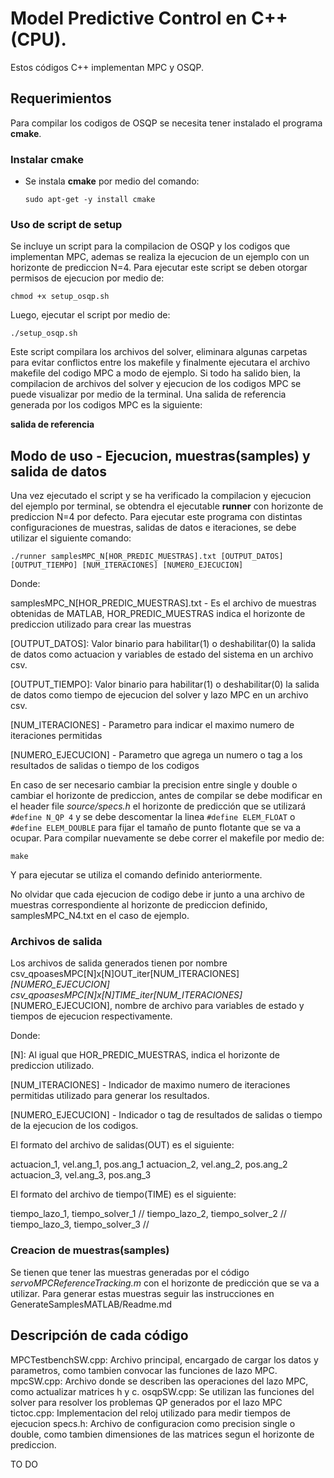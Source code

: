 # Model Predictive Control en C++ (CPU). 

Estos códigos C++ implementan MPC y OSQP.

## Requerimientos

Para compilar los codigos de OSQP se necesita tener instalado el programa **cmake**.

### Instalar cmake

- Se instala **cmake** por medio del comando:

  `sudo apt-get -y install cmake`
  
### Uso de script de setup

Se incluye un script para la compilacion de OSQP y los codigos que implementan MPC, ademas se realiza la ejecucion de un ejemplo con un horizonte de prediccion N=4. Para ejecutar este script se deben otorgar permisos de ejecucion por medio de:

  `chmod +x setup_osqp.sh`
  
Luego, ejecutar el script por medio de:

  `./setup_osqp.sh`

Este script compilara los archivos del solver, eliminara algunas carpetas para evitar conflictos entre los makefile y finalmente ejecutara el archivo makefile del codigo MPC a modo de ejemplo. Si todo ha salido bien, la compilacion de archivos del solver y ejecucion de los codigos MPC se puede visualizar por medio de la terminal. Una salida de referencia generada por los codigos MPC es la siguiente:

**salida de referencia**

## Modo de uso - Ejecucion, muestras(samples) y salida de datos

Una vez ejecutado el script y se ha verificado la compilacion y ejecucion del ejemplo por terminal, se obtendra el ejecutable **runner** con horizonte de prediccion N=4 por defecto. Para ejecutar este programa con distintas configuraciones de muestras, salidas de datos e iteraciones, se debe utilizar el siguiente comando:

`./runner samplesMPC_N[HOR_PREDIC_MUESTRAS].txt [OUTPUT_DATOS] [OUTPUT_TIEMPO] [NUM_ITERACIONES] [NUMERO_EJECUCION]`

Donde:

samplesMPC_N[HOR_PREDIC_MUESTRAS].txt - Es el archivo de muestras obtenidas de MATLAB, HOR_PREDIC_MUESTRAS indica el horizonte de prediccion utilizado para crear las muestras

[OUTPUT_DATOS]: Valor binario para habilitar(1) o deshabilitar(0) la salida de datos como actuacion y variables de estado del sistema en un archivo csv.

[OUTPUT_TIEMPO]: Valor binario para habilitar(1) o deshabilitar(0) la salida de datos como tiempo de ejecucion del solver y lazo MPC en un archivo csv.

[NUM_ITERACIONES] - Parametro para indicar el maximo numero de iteraciones permitidas

[NUMERO_EJECUCION] - Parametro que agrega un numero o tag a los resultados de salidas o tiempo de los codigos

En caso de ser necesario cambiar la precision entre single y double o cambiar el horizonte de prediccion, antes de compilar se debe modificar en el header file *source/specs.h* el horizonte de predicción que se utilizará `#define N_QP 4` y se debe descomentar la linea `#define ELEM_FLOAT` o `#define ELEM_DOUBLE` para fijar el tamaño de punto flotante que se va a ocupar. Para compilar nuevamente se debe correr el makefile por medio de:

 `make`
 
Y para ejecutar se utiliza el comando definido anteriormente.
 
No olvidar que cada ejecucion de codigo debe ir junto a una archivo de muestras correspondiente al horizonte de prediccion definido, samplesMPC_N4.txt en el caso de ejemplo.

### Archivos de salida

Los archivos de salida generados tienen por nombre csv_qpoasesMPC[N]x[N]OUT_iter[NUM_ITERACIONES]_[NUMERO_EJECUCION]
 csv_qpoasesMPC[N]x[N]TIME_iter[NUM_ITERACIONES]_[NUMERO_EJECUCION], nombre de archivo para variables de estado y tiempos de ejecucion respectivamente.
 
Donde: 

[N]: Al igual que HOR_PREDIC_MUESTRAS, indica el horizonte de prediccion utilizado.

[NUM_ITERACIONES] - Indicador de maximo numero de iteraciones permitidas utilizado para generar los resultados.

[NUMERO_EJECUCION] - Indicador o tag de resultados de salidas o tiempo de la ejecucion de los codigos.

El formato del archivo de salidas(OUT) es el siguiente:

actuacion_1, vel.ang_1, pos.ang_1
actuacion_2, vel.ang_2, pos.ang_2
actuacion_3, vel.ang_3, pos.ang_3

El formato del archivo de tiempo(TIME) es el siguiente:

tiempo_lazo_1, tiempo_solver_1 //
tiempo_lazo_2, tiempo_solver_2 //
tiempo_lazo_3, tiempo_solver_3 //

### Creacion de muestras(samples)

Se tienen que tener las muestras generadas por el código *servoMPCReferenceTracking.m* con el horizonte de predicción que se va a utilizar. Para generar estas muestras seguir las instrucciones en GenerateSamplesMATLAB/Readme.md

## Descripción de cada código

MPCTestbenchSW.cpp: Archivo principal, encargado de cargar los datos y parametros, como tambien convocar las funciones de lazo MPC.
mpcSW.cpp: Archivo donde se describen las operaciones del lazo MPC, como actualizar matrices h y c.
osqpSW.cpp: Se utilizan las funciones del solver para resolver los problemas QP generados por el lazo MPC
tictoc.cpp: Implementacion del reloj utilizado para medir tiempos de ejecucion
specs.h: Archivo de configuracion como precision single o double, como tambien dimensiones de las matrices segun el horizonte de prediccion.

TO DO
<!---
+ *ABcal.m*
  - Calcula las matrices Acal y Bcal.
+ *cgrad.m*
  - Implementación 'Conjugate Gradient' para resolver sistemas de ecuaciones lineales.
+ *controlMPC.m*
  - Implementación de 'Model Predictive Control' para controlar un proceso.
+ *myChol.m*
  - Implementación 'Cholesky Decomposition' para resolver sistemas de ecuaciones lineales.
+ *myMinres.m*
  - Implementación 'Minimal Residual Method' para resolver sistemas de ecuaciones lineales.
+ *pdip.m*
  - Implementación de 'Primal Dual Interior Point' para resolver problemas de programación quadrática (QP).
+ *servoMPCReferenceTracking.m*
  - Código que simula el funcionamiento y control de un servo motor utilizando MPC.
+ *setup_mpc.m* 
  - Configuración inicial de MPC.
+ *stationaryStateValues* 
   - Calcula los valores en estado estacionario para las variables *x* y *u*.
+ *writeLSSamples.m* 
  - Genera un archivo .txt con las entradas y salidas esperadas para linear solvers.
+ *writeMPCSamples.m* 
  - Genera un archivo .txt con las entradas y salidas esperadas para PDIP.
+ *writePDIPSamples.m*
  - Genera un archivo .txt con las entradas y salidas esperadas para MPC.}

-->
